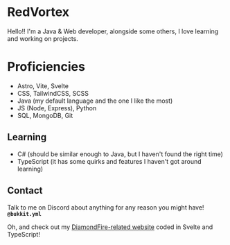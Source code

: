 # RedVortex
Hello!! I'm a Java & Web developer, alongside some others, I love learning and working on projects.

# Proficiencies
* Astro, Vite, Svelte
* CSS, TailwindCSS, SCSS
* Java (my default language and the one I like the most)
* JS (Node, Express), Python
* SQL, MongoDB, Git

## Learning
* C# (should be similar enough to Java, but I haven't found the right time)
* TypeScript (it has some quirks and features I haven't got around learning)

## Contact
Talk to me on Discord about anything for any reason you might have! **`@bukkit.yml`**

Oh, and check out my [DiamondFire-related website](https://red.dfonline.dev/) coded in Svelte and TypeScript!

